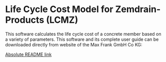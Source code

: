 # Life Cycle Cost Model for Zemdrain-Products (LCMZ)
This software calculates the life cycle cost of a concrete member based on a variety of parameters. This software and its complete user guide can be downloaded directly from website of the Max Frank GmbH Co KG:

[Absolute README link](http://www.maxfrank.com/intl-en/service/software/zemdrain-form.php)

